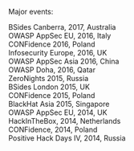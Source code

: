 Major events:

BSides Canberra, 2017, Australia<br/>
OWASP AppSec EU, 2016, Italy<br/>
CONFidence 2016, Poland <br/>
Infosecurity Europe, 2016, UK<br/> 
OWASP AppSec Asia 2016, China <br/>
OWASP Doha, 2016, Qatar<br/>
ZeroNights 2015, Russia<br/>
BSides London 2015, UK<br/>
CONFidence 2015, Poland<br/>
BlackHat Asia 2015, Singapore<br/>
OWASP AppSec EU, 2014, UK<br/>
HackInTheBox, 2014, Netherlands<br/>
CONFidence, 2014, Poland<br/>
Positive Hack Days IV, 2014, Russia<br/>
